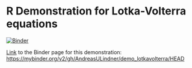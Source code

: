 # R Demonstration for Lotka-Volterra equations

[![Binder](https://mybinder.org/badge_logo.svg)](https://mybinder.org/v2/gh/AndreasULindner/demo_lotkavolterra/HEAD)

[Link](https://mybinder.org/v2/gh/AndreasULindner/demo_lotkavolterra/HEAD) to the Binder page for this demonstration: <https://mybinder.org/v2/gh/AndreasULindner/demo_lotkavolterra/HEAD>
